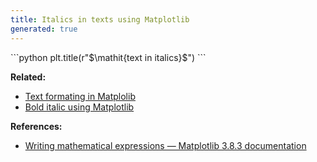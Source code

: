 ```yaml
---
title: Italics in texts using Matplotlib
generated: true
---
```


<div markdown="1" class="ans">
```python
plt.title(r"$\mathit{text in italics}$")
```
</div>

**Related:**
- [Text formating in Matplolib](/en-US/matplotlib/text-formating)
- [Bold italic using Matplotlib](/en-US/matplotlib/bold-italic-texts)

**References:**
- [Writing mathematical expressions — Matplotlib 3.8.3 documentation](https://matplotlib.org/stable/users/explain/text/mathtext.html)
